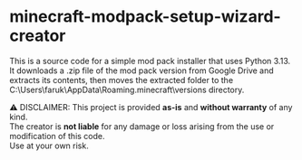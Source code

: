 # minecraft-modpack-setup-wizard-creator

This is a source code for a simple mod pack installer that uses Python 3.13. It downloads a .zip file of the mod pack version from Google Drive and extracts its contents, then moves the extracted folder to the C:\Users\faruk\AppData\Roaming\.minecraft\versions directory.

⚠️ DISCLAIMER:
This project is provided **as-is** and **without warranty** of any kind.  
The creator is **not liable** for any damage or loss arising from the use or modification of this code.  
Use at your own risk.
